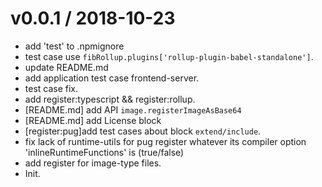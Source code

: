 
v0.0.1 / 2018-10-23
==================

  * add 'test' to .npmignore
  * test case use `fibRollup.plugins['rollup-plugin-babel-standalone']`.
  * update README.md
  * add application test case frontend-server.
  * test case fix.
  * add register:typescript && register:rollup.
  * [README.md] add API `image.registerImageAsBase64`
  * [README.md] add License block
  * [register:pug]add test cases about block `extend/include`.
  * fix lack of runtime-utils for pug register whatever its compiler option 'inlineRuntimeFunctions' is (true/false)
  * add register for image-type files.
  * Init.
